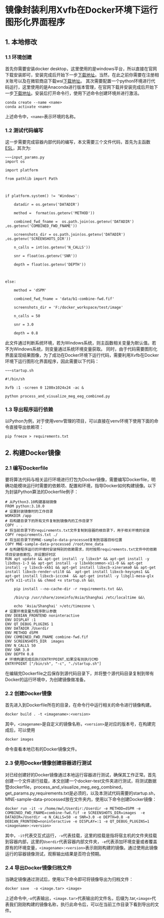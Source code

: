 # 镜像封装利用Xvfb在Docker环境下运行图形化界面程序
## 1. 本地修改
### 1.1 环境创建
  首先你需要安装docker desktop，这里使用的是windows平台，所以直接在官网下载安装即可，安装完成后开始下一步[下载地址](https://docs.docker.com/desktop/install/windows-install/)。当然，在此之前你需要在注册相关账号以及在微软商店下载wsl[下载地址](https://learn.microsoft.com/en-us/windows/wsl/install)。
  其次需要配置一个python环境进行代码运行，这里使用的是Anaconda进行版本管理，在官网下载并安装完成后开始下一步[下载地址](https://www.anaconda.com/download)。安装后打开命令行，使用下述命令创建环境并进行激活。

```
conda create --name <name>
conda activate <name>
```
上述命令中，`<name>`表示环境的名称。
### 1.2 测试代码编写
这一步需要完成容器内部代码的编写，本文需要三个文件代码，首先为主函数[ESL](https://github.com/842300143/process_and_visualize_meg_eeg_combined)，其次为:
```
~~~input_params.py
import os

import platform

from pathlib import Path

  

if platform.system() != 'Windows':

    datadir = os.getenv('DATADIR')

    method =  format(os.getenv('METHOD'))

    combined_fwd_fname =  os.path.join(os.getenv('DATADIR') ,os.getenv('COMBINED_FWD_FNAME'))

    screenshots_dir = os.path.join(os.getenv('DATADIR') ,os.getenv('SCREENSHOTS_DIR'))

    n_calls = int(os.getenv('N_CALLS'))

    snr = float(os.getenv('SNR'))

    depth = float(os.getenv('DEPTH'))

  

else:

    method = 'dSPM'

    combined_fwd_fname = 'data/b1-combine-fwd.fif'

    screenshots_dir = 'F:/docker_workspace/test/image'

    n_calls = 50

    snr = 3.0

    depth = 0.8
```
此文件通过判断系统环境，若为Windows系统，则主函数相关变量为默认值。若不为Windows系统，则变量通过系统环境变量获取。
同时，由于代码需要图形化界面呈现结果图像，为了成功在Docker环境下运行代码，需要利用Xvfb在Docker环境下运行图形化界面程序，因此需要以下代码：
```
~~~startup.sh

#!/bin/sh

Xvfb :1 -screen 0 1280x1024x24 -ac &

python process_and_visualize_meg_eeg_combined.py
```
### 1.3 导出程序运行依赖
以Python为例，对于使用venv管理的项目，可以直接在venv环境下使用下面的命令直接导出依赖项：
```
pip freeze > requirements.txt
```
## 2. 构建Docker镜像
### 2.1 编写Dockerfile
要将算法代码与相关运行环境进行打包为Docker镜像，需要编写Dockerfile，明确功能模块运行时需要的依赖项、配置和环境，指导Docker如何构建镜像。以下为封装Python算法的Dockerfile例子：
```
# 从Python3.10构建基础镜像
FROM python:3.10.0
# 设置封装镜像时的工作目录
WORKDIR /app
# 将构建目录下的所有文件复制到镜像内的工作目录下
COPY . .
# 将当前目录下的requirements.txt文件复制到容器的根目录下，用于相关环境的安装
COPY requirements.txt ./
# 将当前目录下的MNE-sample-data-processed复制到容器目标位置
COPY MNE-sample-data-processed /root/mne_data
# 在构建程序运行的环境时安装特别的依赖需求，同时按照requirements.txt文件中的依赖项目安装依赖包，并设置好时区
RUN apt update && apt-get install -y libxcb* && apt-get install -y libdbus-1-3 && apt-get install -y libxkbcommon-x11-0 && apt-get install -y libxcb-xkb1 && apt-get install libxcb-xinerama0 && apt-get install libxcb-render-util0 &&  apt-get install libxcb-keysyms1 && apt-get install libxcb-icccm4  && apt-get install -y libgl1-mesa-glx xvfb x11-utils && chmod +x startup.sh &&\

    pip install --no-cache-dir -r requirements.txt &&\

    /bin/cp /usr/share/zoneinfo/Asia/Shanghai /etc/localtime &&\

    echo 'Asia/Shanghai' >/etc/timezone \
# 设置环境变量为程序默认参数
ENV DEBIAN_FRONTEND noninteractive
ENV DISPLAY :1
ENV QT_DEBUG_PLUGINS 1
ENV DATADIR /Userdir
ENV METHOD dSPM
ENV COMBINED_FWD_FNAME combine-fwd.fif
ENV SCREENSHOTS_DIR  images
ENV N_CALLS 50
ENV SNR 3.0
ENV DEPTH 0.8
# 环境构建完成后执行ENTRYPOINT,如果没有则执行CMD
ENTRYPOINT ["/bin/sh", "-c", "./startup.sh"]
```
在编辑完Dockerfile之后保存到源代码目录下，并将整个源代码目录复制到带有Docker的运行环境中，为创建镜像做准备。
### 2.2 创建Docker镜像
首先进入到Dockerfile所在的目录，在命令行中运行相关的命令进行镜像构建。
```
docker build . -t <imagename>:<version>
```
其中，`<imagename>`是自定义的镜像名称，`<version>`是对应的版本号，在构建完成后，可以使用
```
docker images
```
命令查看本地已有的Docker镜像文件。
### 2.3 使用Docker镜像创建容器进行测试
对已经创建好的Docker镜像通过本地运行容器进行测试，确保其工作正常。首先创建一个文件进行挂载，本文创建一个docker-test文件夹进行测试，将测试数据暨dockerfile，process_and_visualize_meg_eeg_combined，get_params.py,requirements.txt是必须的，以及本测试代码需要的startup.sh，MNE-sample-data-processed放在文件夹内，使用以下命令创建Docker镜像：
```
docker run -it -v /home/mwl/Userdir:/Userdir -e METHOD=dSPM -e COMBINED_FWD_FNAME=combine-fwd.fif -e SCREENSHOTS_DIR=images  -e DATADIR=/Userdir -e N_CALLS=50 -e SNR=3.0 -e DEPTH=0.8 -e DEBIAN_FRONTEND=noninteractive -e DISPLAY=:1 -e QT_DEBUG_PLUGINS=1 <imagename>:<version>
```
其中，`-it`代表交互式运行，`-v`代表挂载，这里的挂载是指将宿主机的文件夹挂载到容器内部，这里的`Userdir`代表容器内部文件夹，`-e`代表添加环境变量或者覆盖原有的环境变量，`<imagename>:<version>`表示刚刚构建的镜像。通过使用此镜像运行的容器镜像测试，观察输出结果是否符合预期。
### 2.4 导出Docker镜像归档文件
当确定镜像通过测试后，使用以下命令即可将镜像导出为归档文件：
```
docker save  -o <image.tar> <image>
```
上述命令中,`-o`代表输出，`<image.tar>`代表输出的文件名，后缀为.tar,`<image>`代表我们刚刚构建的镜像名称，执行此命令后，可以在当前工作目录下看到导出的文件。
